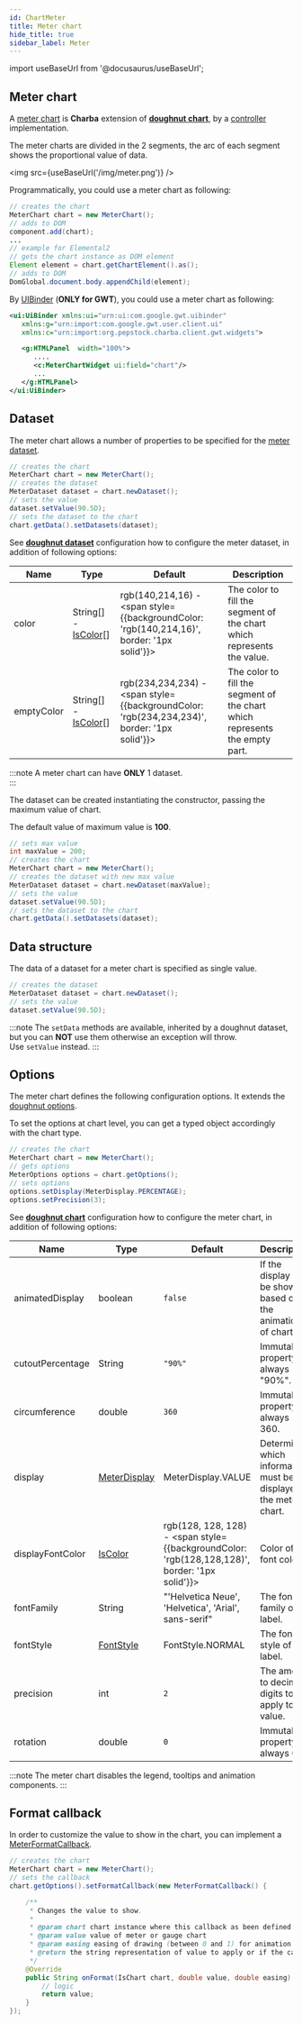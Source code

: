 ```yaml
---
id: ChartMeter
title: Meter chart
hide_title: true
sidebar_label: Meter
---
```

import useBaseUrl from '@docusaurus/useBaseUrl';

## Meter chart

A [meter chart](http://www.pepstock.org/Charba/3.3/org/pepstock/charba/client/impl/charts/MeterChart.html) is **Charba** extension of **[doughnut chart](ChartDoughnut)**, by a [controller](../Controllers) implementation.

The meter charts are divided in the 2 segments, the arc of each segment shows the proportional value of data.

<img src={useBaseUrl('/img/meter.png')} />

Programmatically, you could use a meter chart as following:

```java
// creates the chart	
MeterChart chart = new MeterChart();
// adds to DOM
component.add(chart);
...
// example for Elemental2
// gets the chart instance as DOM element
Element element = chart.getChartElement().as();
// adds to DOM
DomGlobal.document.body.appendChild(element);
```

By [UIBinder](http://www.gwtproject.org/doc/latest/DevGuideUiBinder.html) (**ONLY for GWT**), you could use a meter chart as following:

```xml
<ui:UiBinder xmlns:ui="urn:ui:com.google.gwt.uibinder"
   xmlns:g="urn:import:com.google.gwt.user.client.ui"
   xmlns:c="urn:import:org.pepstock.charba.client.gwt.widgets">

   <g:HTMLPanel  width="100%">
      ....
      <c:MeterChartWidget ui:field="chart"/>
      ...
   </g:HTMLPanel>
</ui:UiBinder> 
```

## Dataset

The meter chart allows a number of properties to be specified for the [meter dataset](http://www.pepstock.org/Charba/3.3/org/pepstock/charba/client/impl/charts/MeterDataset.html).

```java
// creates the chart
MeterChart chart = new MeterChart();
// creates the dataset
MeterDataset dataset = chart.newDataset();
// sets the value
dataset.setValue(90.5D);
// sets the dataset to the chart
chart.getData().setDatasets(dataset);
```

See **[doughnut dataset](ChartDoughnut#dataset)** configuration how to configure the meter dataset, in addition of following options:

| Name | Type | Default | Description
| ---- | ---- | ------- | -----------
| color | String[] - [IsColor](http://www.pepstock.org/Charba/3.3/org/pepstock/charba/client/colors/IsColor.html)[] | rgb(140,214,16) - <span style={{backgroundColor: 'rgb(140,214,16)', border: '1px solid'}}>&nbsp;&nbsp;&nbsp;&nbsp;&nbsp;&nbsp;&nbsp;&nbsp;</span> | The color to fill the segment of the chart which represents the value.
| emptyColor | String[] - [IsColor](http://www.pepstock.org/Charba/3.3/org/pepstock/charba/client/colors/IsColor.html)[] | rgb(234,234,234) - <span style={{backgroundColor: 'rgb(234,234,234)', border: '1px solid'}}>&nbsp;&nbsp;&nbsp;&nbsp;&nbsp;&nbsp;&nbsp;&nbsp;</span> | The color to fill the segment of the chart which represents the empty part.

:::note
A meter chart can have **ONLY** 1 dataset.<br/>
:::

The dataset can be created instantiating the constructor, passing the maximum value of chart.

The default value of maximum value is **100**.

```java
// sets max value
int maxValue = 200;
// creates the chart
MeterChart chart = new MeterChart();
// creates the dataset with new max value
MeterDataset dataset = chart.newDataset(maxValue);
// sets the value
dataset.setValue(90.5D);
// sets the dataset to the chart
chart.getData().setDatasets(dataset);
```

## Data structure

The data of a dataset for a meter chart is specified as single value. 

```java
// creates the dataset
MeterDataset dataset = chart.newDataset();
// sets the value
dataset.setValue(90.5D);
```

:::note
The `setData` methods are available, inherited by a doughnut dataset, but you can **NOT** use them otherwise an exception will throw.<br/>Use `setValue` instead.
:::

## Options

The meter chart defines the following configuration options. It extends the [doughnut options](ChartDoughnut).

To set the options at chart level, you can get a typed object accordingly with the chart type.

```java
// creates the chart
MeterChart chart = new MeterChart();
// gets options
MeterOptions options = chart.getOptions();
// sets options
options.setDisplay(MeterDisplay.PERCENTAGE);
options.setPrecision(3);
```

See **[doughnut chart](ChartDoughnut#options)** configuration how to configure the meter chart, in addition of following options:

| Name | Type | Default | Description
| ---- | ---- | ------- | -----------
| animatedDisplay | boolean | `false` | If the display will be shown based on the animation of chart.
| cutoutPercentage | String | `"90%"` | Immutable property, always "90%".
| circumference | double | `360` | Immutable property, always 360.
| display | [MeterDisplay](http://www.pepstock.org/Charba/3.3/org/pepstock/charba/client/impl/charts/MeterDisplay.html) | MeterDisplay.VALUE | Determines which information must be displayed in the meter chart.
| displayFontColor | [IsColor](http://www.pepstock.org/Charba/3.3/org/pepstock/charba/client/colors/IsColor.html) | rgb(128, 128, 128) - <span style={{backgroundColor: 'rgb(128,128,128)', border: '1px solid'}}>&nbsp;&nbsp;&nbsp;&nbsp;&nbsp;&nbsp;&nbsp;&nbsp;</span> | Color of font color 
| fontFamily | String | "'Helvetica Neue', 'Helvetica', 'Arial', sans-serif" | The font family of label.
| fontStyle | [FontStyle](http://www.pepstock.org/Charba/3.3/org/pepstock/charba/client/enums/FontStyle.html)  | FontStyle.NORMAL | The font style of label.
| precision | int | `2` | The amount to decimals digits to apply to the value.
| rotation | double | `0` | Immutable property, always 0.

:::note
The meter chart disables the legend, tooltips and animation components.
:::

## Format callback

In order to customize the value to show in the chart, you can implement a [MeterFormatCallback](http://www.pepstock.org/Charba/3.3/org/pepstock/charba/client/callbacks/MeterFormatCallback.html).

```java
// creates the chart
MeterChart chart = new MeterChart();
// sets the callback
chart.getOptions().setFormatCallback(new MeterFormatCallback() {

	/**
	 * Changes the value to show.
	 * 
	 * @param chart chart instance where this callback as been defined
	 * @param value value of meter or gauge chart
	 * @param easing easing of drawing (between 0 and 1) for animation
	 * @return the string representation of value to apply or if the callback returns null to use default.
	 */			
	@Override
	public String onFormat(IsChart chart, double value, double easing) {
		// logic
		return value;
	}
});
```

